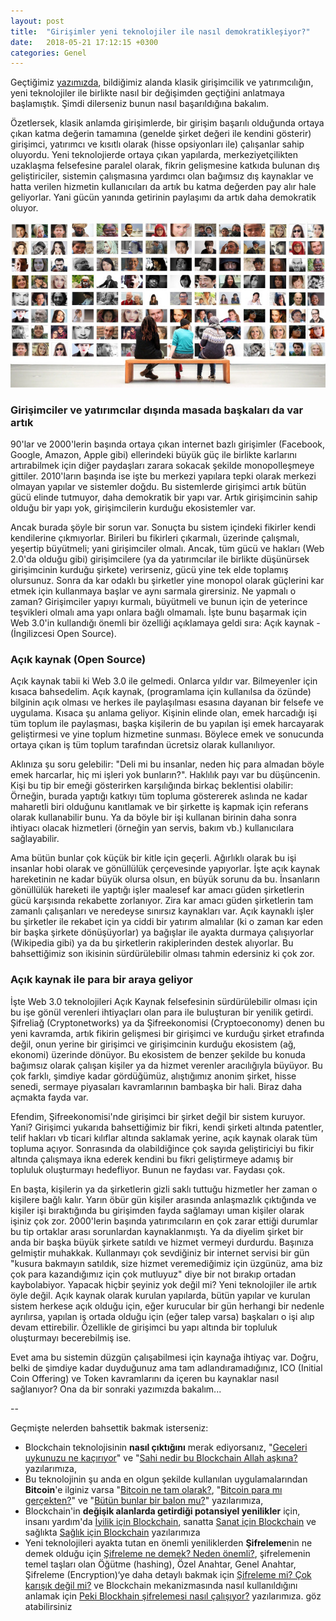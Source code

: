 ```yaml
---
layout: post
title:  "Girişimler yeni teknolojiler ile nasıl demokratikleşiyor?"
date:   2018-05-21 17:12:15 +0300
categories: Genel
---
```



Geçtiğimiz [yazımızda](http://ademimerkezi.com/genel/2018/05/17/degisen-girisimcilik-ve-yatirimcilik.html), bildiğimiz alanda klasik girişimcilik ve yatırımcılığın, yeni teknolojiler ile birlikte nasıl bir değişimden geçtiğini anlatmaya başlamıştık. Şimdi dilerseniz bunun nasıl başarıldığına bakalım. 

Özetlersek, klasik anlamda girişimlerde, bir girişim başarılı olduğunda ortaya çıkan katma değerin tamamına (genelde şirket değeri ile kendini gösterir) girişimci, yatırımcı ve kısıtlı olarak (hisse opsiyonları ile) çalışanlar sahip oluyordu. Yeni teknolojierde ortaya çıkan yapılarda, merkeziyetçilikten uzaklaşma felsefesine paralel olarak, fikrin gelişmesine katkıda bulunan dış geliştiriciler, sistemin çalışmasına yardımcı olan bağımsız dış kaynaklar ve hatta verilen hizmetin kullanıcıları da artık bu katma değerden pay alır hale geliyorlar. Yani gücün yanında getirinin paylaşımı da artık daha demokratik oluyor. 


![human-2944065_600.jpg](/assets/human-2944065_600.jpg) 

### Girişimciler ve yatırımcılar dışında masada başkaları da var artık

90'lar ve 2000'lerin başında ortaya çıkan internet bazlı girişimler (Facebook, Google, Amazon, Apple gibi) ellerindeki büyük güç ile birlikte karlarını artırabilmek için diğer paydaşları zarara sokacak şekilde monopolleşmeye gittiler. 2010'ların başında ise işte bu merkezi yapılara tepki olarak merkezi olmayan yapılar ve sistemler doğdu. Bu sistemlerde girişimci artık bütün gücü elinde tutmuyor, daha demokratik bir yapı var. Artık girişimcinin sahip olduğu bir yapı yok, girişimcilerin kurduğu ekosistemler var. 

Ancak burada şöyle bir sorun var. Sonuçta bu sistem içindeki fikirler kendi kendilerine çıkmıyorlar. Birileri bu fikirleri çıkarmalı, üzerinde çalışmalı, yeşertip büyütmeli; yani girişimciler olmalı. Ancak, tüm gücü ve hakları (Web 2.0'da olduğu gibi) girişimcilere (ya da yatırımcılar ile birlikte düşünürsek girişimcinin kurduğu şirkete) verirseniz, gücü yine tek elde toplamış olursunuz. Sonra da kar odaklı bu şirketler yine monopol olarak güçlerini kar etmek için kullanmaya başlar ve aynı sarmala girersiniz. Ne yapmalı o zaman? Girişimciler yapıyı kurmalı, büyütmeli ve bunun için de yeterince teşvikleri olmalı ama yapı onlara bağlı olmamalı. İşte bunu başarmak için Web 3.0'in kullandığı önemli bir özelliği açıklamaya geldi sıra: Açık kaynak - (İngilizcesi Open Source). 

### Açık kaynak (Open Source)

Açık kaynak tabii ki Web 3.0 ile gelmedi. Onlarca yıldır var. Bilmeyenler için kısaca bahsedelim. Açık kaynak, (programlama için kullanılsa da özünde) bilginin açık olması ve herkes ile paylaşılması esasına dayanan bir felsefe ve uygulama. Kısaca şu anlama geliyor. Kişinin elinde olan, emek harcadığı işi tüm toplum ile paylaşması, başka kişilerin de bu yapılan işi emek harcayarak geliştirmesi ve yine toplum hizmetine sunması. Böylece emek ve sonucunda ortaya çıkan iş tüm toplum tarafından ücretsiz olarak kullanılıyor. 

Aklınıza şu soru gelebilir: "Deli mi bu insanlar, neden hiç para almadan böyle emek harcarlar, hiç mi işleri yok bunların?". Haklılık payı var bu düşüncenin. Kişi bu tip bir emeği gösterirken karşılığında birkaç beklentisi olabilir: Örneğin, burada yaptığı katkıyı tüm topluma göstererek aslında ne kadar maharetli biri olduğunu kanıtlamak ve bir şirkette iş kapmak için referans olarak kullanabilir bunu. Ya da böyle bir işi kullanan birinin daha sonra ihtiyacı olacak hizmetleri (örneğin yan servis, bakım vb.) kullanıcılara sağlayabilir. 

Ama bütün bunlar çok küçük bir kitle için geçerli. Ağırlıklı olarak bu işi insanlar hobi olarak ve gönüllülük çerçevesinde yapıyorlar. İşte açık kaynak hareketinin ne kadar büyük olursa olsun, en büyük sorunu da bu. İnsanların gönüllülük hareketi ile yaptığı işler maalesef kar amacı güden şirketlerin gücü karşısında rekabette zorlanıyor. Zira kar amacı güden şirketlerin tam zamanlı çalışanları ve neredeyse sınırsız kaynakları var. Açık kaynaklı işler bu şirketler ile rekabet için ya ciddi bir yatırım almalılar (ki o zaman kar eden bir başka şirkete dönüşüyorlar) ya bağışlar ile ayakta durmaya çalışıyorlar (Wikipedia gibi) ya da bu şirketlerin rakiplerinden destek alıyorlar. Bu bahsettiğimiz son ikisinin sürdürülebilir olması tahmin edersiniz ki çok zor. 

### Açık kaynak ile para bir araya geliyor

İşte Web 3.0 teknolojileri Açık Kaynak felsefesinin sürdürülebilir olması için bu işe gönül verenleri ihtiyaçları olan para ile buluşturan bir yenilik getirdi. Şifreliağ (Cryptonetworks) ya da Şifreekonomisi (Cryptoeconomy) denen bu yeni kavramda, artık fikirin gelişmesi bir girişimci ve kurduğu şirket etrafında değil, onun yerine bir girişimci ve girişimcinin kurduğu ekosistem (ağ, ekonomi) üzerinde dönüyor. Bu ekosistem de benzer şekilde bu konuda bağımsız olarak çalışan kişiler ya da hizmet verenler aracılığıyla büyüyor. Bu çok farklı, şimdiye kadar gördüğümüz, alıştığımız anonim şirket, hisse senedi, sermaye piyasaları kavramlarının bambaşka bir hali. Biraz daha açmakta fayda var. 

Efendim, Şifreekonomisi'nde girişimci bir şirket değil bir sistem kuruyor. Yani? Girişimci yukarıda bahsettiğimiz bir fikri, kendi şirketi altında patentler, telif hakları vb ticari kılıflar altında saklamak yerine, açık kaynak olarak tüm topluma açıyor. Sonrasında da olabildiğince çok sayıda geliştiriciyi bu fikir altında çalışmaya ikna ederek kendini bu fikri geliştirmeye adamış bir topluluk oluşturmayı hedefliyor. Bunun ne faydası var. Faydası çok. 

En başta, kişilerin ya da şirketlerin gizli saklı tuttuğu hizmetler her zaman o kişilere bağlı kalır. Yarın öbür gün kişiler arasında anlaşmazlık çıktığında ve kişiler işi bıraktığında bu girişimden fayda sağlamayı uman kişiler olarak işiniz çok zor. 2000'lerin başında yatırımcıların en çok zarar ettiği durumlar bu tip ortaklar arası sorunlardan kaynaklanmıştı. Ya da diyelim şirket bir anda bir başka büyük şirkete satıldı ve hizmet vermeyi durdurdu. Başınıza gelmiştir muhakkak. Kullanmayı çok sevdiğiniz bir internet servisi bir gün "kusura bakmayın satıldık, size hizmet veremediğimiz için üzgünüz, ama biz çok para kazandığımız için çok mutluyuz" diye bir not bırakıp ortadan kaybolabiyor. Yapacak hiçbir şeyiniz yok değil mi? Yeni teknolojiler ile artık öyle değil. Açık kaynak olarak kurulan yapılarda, bütün yapılar ve kurulan sistem herkese açık olduğu için, eğer kurucular bir gün herhangi bir nedenle ayrılırsa, yapılan iş ortada olduğu için (eğer talep varsa) başkaları o işi alıp devam ettirebilir. Özellikle de girişimci bu yapı altında bir topluluk oluşturmayı becerebilmiş ise. 

Evet ama bu sistemin düzgün çalışabilmesi için kaynağa ihtiyaç var. Doğru, belki de şimdiye kadar duyduğunuz ama tam adlandıramadığınız, ICO (Initial Coin Offering) ve Token kavramlarını da içeren bu kaynaklar nasıl sağlanıyor? Ona da bir sonraki yazımızda bakalım... 

--
&nbsp;

Geçmişte nelerden bahsettik bakmak isterseniz: 
- Blockchain teknolojisinin **nasıl çıktığını** merak ediyorsanız, "[Geceleri uykunuzu ne kaçırıyor](http://ademimerkezi.com/genel/2018/03/01/Geceleri-uykunuzu-ne-kaciriyor.html)" ve "[Sahi nedir bu Blockchain Allah aşkına?](http://ademimerkezi.com/genel/2018/03/02/Sahi-nedir-bu-blockchain-allah-askina.html) yazılarımıza, 
- Bu teknolojinin şu anda en olgun şekilde kullanılan uygulamalarından **Bitcoin**'e ilginiz varsa "[Bitcoin ne tam olarak?](http://ademimerkezi.com/genel/2018/03/13/Bitcoin-ne-tam-olarak.html), "[Bitcoin para mı gerçekten?](http://ademimerkezi.com/genel/2018/03/22/Bitcoin-para-mi-gercekten.html)" ve "[Bütün bunlar bir balon mu?](http://ademimerkezi.com/genel/2018/03/05/Butun-bunlar-bir-balon-mu.html)" yazılarımıza, 
- Blockchain'in **değişik alanlarda getirdiği potansiyel yenilikler** için, insanı yardım'da [İyilik için Blockchain](http://ademimerkezi.com/genel/2018/03/29/Iyilik-icin-blockchain.html), sanatta [Sanat için Blockchain](http://ademimerkezi.com/genel/2018/03/29/Iyilik-icin-blockchain.html) ve sağlıkta [Sağlık için Blockchain](http://ademimerkezi.com/genel/2018/04/17/saglik-icin-blockchain.html) yazılarımıza
- Yeni teknolojileri ayakta tutan en önemli yeniliklerden **Şifreleme**nin ne demek olduğu için [Şifreleme ne demek? Neden önemli?](http://ademimerkezi.com/genel/2018/04/25/sifreleme-ne-demek-neden-onemli.html),  şifrelemenin temel taşları olan Öğütme (hashing), Özel Anahtar, Genel Anahtar, Şifreleme (Encryption)‘ye daha detaylı bakmak için [Şifreleme mi? Çok karışık değil mi?](http://ademimerkezi.com/genel/2018/04/26/sifreleme-mi-cok-karisik-degil-mi.html) ve Blockchain mekanizmasında nasıl kullanıldığını anlamak için [Peki Blockhain şifrelemesi nasıl çalışıyor?](http://ademimerkezi.com/genel/2018/05/08/Peki-Blockchain-sifrelemesi-nasil-calisiyor.html) yazılarımıza.
göz atabilirsiniz

